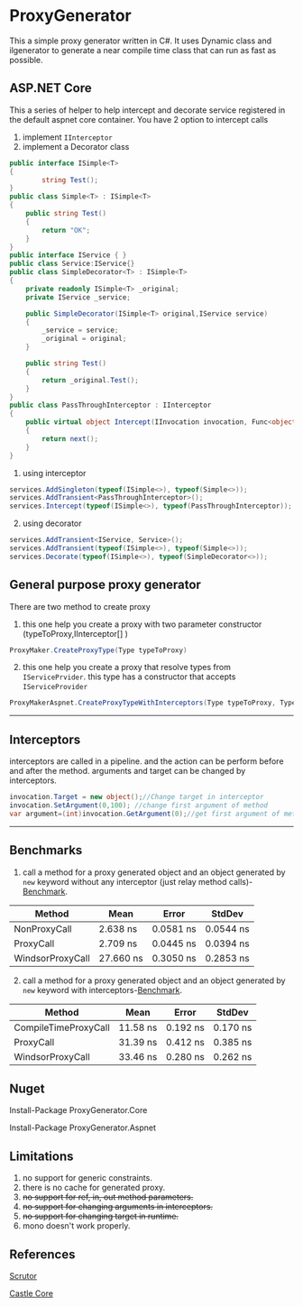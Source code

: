 # ProxyGenerator
This a simple proxy generator written in C#.
It uses Dynamic class and ilgenerator to generate a near compile time class that can run as fast as possible.

## ASP.NET Core 
This a series of helper to help intercept and decorate service registered in the default aspnet core container.
You have 2 option to intercept calls 
1. implement `IInterceptor`
2. implement a Decorator class

```C#
public interface ISimple<T>
{
        string Test();
}
public class Simple<T> : ISimple<T>
{
    public string Test()
    {
        return "OK";
    }
}
public interface IService { }
public class Service:IService{}
public class SimpleDecorator<T> : ISimple<T>
{
    private readonly ISimple<T> _original;
    private IService _service;

    public SimpleDecorator(ISimple<T> original,IService service)
    {
        _service = service;
        _original = original;
    }

    public string Test()
    {
        return _original.Test();
    }
}
public class PassThroughInterceptor : IInterceptor
{
    public virtual object Intercept(IInvocation invocation, Func<object> next)
    {        
        return next();
    }
}
```
1. using interceptor
```C#
services.AddSingleton(typeof(ISimple<>), typeof(Simple<>));
services.AddTransient<PassThroughInterceptor>();
services.Intercept(typeof(ISimple<>), typeof(PassThroughInterceptor));
```
2. using decorator
```C#
services.AddTransient<IService, Service>();
services.AddTransient(typeof(ISimple<>), typeof(Simple<>));
services.Decorate(typeof(ISimple<>), typeof(SimpleDecorator<>));
```
## General purpose proxy generator

 There are two method to create proxy

1. this one help you create a proxy with two parameter constructor (typeToProxy,IInterceptor[] )
```C#
ProxyMaker.CreateProxyType(Type typeToProxy)
```


2. this one help you create a proxy that resolve types from `IServicePrvider`. this type has a constructor that accepts `IServiceProvider`

```C#
ProxyMakerAspnet.CreateProxyTypeWithInterceptors(Type typeToProxy, Type implementType,params Type[] interceptorTypes)
```
***
## Interceptors
interceptors are called in a pipeline. and the action can be perform before and after the method. arguments and target can be changed by interceptors.
```C#
invocation.Target = new object();//Change target in interceptor
invocation.SetArgument(0,100); //change first argument of method
var argument=(int)invocation.GetArgument(0);//get first argument of method
```
***
## Benchmarks

1. call a method for a proxy generated object and an object generated by `new` keyword without any interceptor (just relay method calls)-[Benchmark](ProxyGenerator.Benchmark/ProxyInstanceBenchmark.cs).

| Method           | Mean      | Error     | StdDev    |
| ---------------- | --------- | --------- | --------- |
| NonProxyCall     | 2.638 ns  | 0.0581 ns | 0.0544 ns |
| ProxyCall        | 2.709 ns  | 0.0445 ns | 0.0394 ns |
| WindsorProxyCall | 27.660 ns | 0.3050 ns | 0.2853 ns |


2. call a method for a proxy generated object and an object generated by `new` keyword with interceptors-[Benchmark](ProxyGenerator.Benchmark/ProxyInterceptorBenchmark.cs).

| Method               | Mean     | Error    | StdDev   |
| -------------------- | -------- | -------- | -------- |
| CompileTimeProxyCall | 11.58 ns | 0.192 ns | 0.170 ns |
| ProxyCall            | 31.39 ns | 0.412 ns | 0.385 ns |
| WindsorProxyCall     | 33.46 ns | 0.280 ns | 0.262 ns |


## Nuget
Install-Package ProxyGenerator.Core

Install-Package ProxyGenerator.Aspnet


## Limitations
1. no support for generic constraints.
2. there is no cache for generated proxy.
3. ~~no support for ref, in, out method parameters.~~
4. ~~no support for changing arguments in interceptors.~~
5. ~~no support for changing target in runtime.~~
6. mono doesn't work properly.


## References
[Scrutor](https://github.com/khellang/Scrutor)

[Castle Core](https://github.com/castleproject/Core)